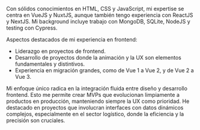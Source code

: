 Con sólidos conocimientos en HTML, CSS y JavaScript, mi expertise se centra en VueJS y NuxtJS, aunque también tengo experiencia con ReactJS y NextJS. Mi background incluye trabajo con MongoDB, SQLite, NodeJS y testing con Cypress.

Aspectos destacados de mi experiencia en frontend:

* Liderazgo en proyectos de frontend.
* Desarrollo de proyectos donde la animación y la UX son elementos fundamentales y distintivos.
* Experiencia en migración grandes, como de Vue 1 a Vue 2, y de Vue 2 a Vue 3.

Mi enfoque único radica en la integración fluida entre diseño y desarrollo frontend. Esto me permite crear MVPs que evolucionan limpiamente a productos en producción, manteniendo siempre la UX como prioridad. He destacado en proyectos que involucran interfaces con datos dinámicos complejos, especialmente en el sector logístico, donde la eficiencia y la precisión son cruciales.